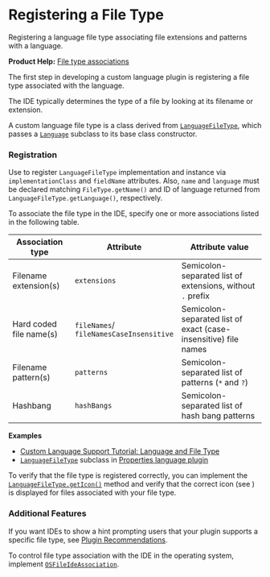 <!-- Copyright 2000-2025 JetBrains s.r.o. and contributors. Use of this source code is governed by the Apache 2.0 license. -->

# Registering a File Type

<link-summary>Registering a language file type associating file extensions and patterns with a language.</link-summary>

<tldr>

**Product Help:** [File type associations](https://www.jetbrains.com/help/idea/creating-and-registering-file-types.html)

</tldr>

The first step in developing a custom language plugin is registering a file type associated with the language.

The IDE typically determines the type of a file by looking at its filename or extension.

A custom language file type is a class derived from [`LanguageFileType`](%gh-ic%/platform/core-api/src/com/intellij/openapi/fileTypes/LanguageFileType.java), which passes a [`Language`](%gh-ic%/platform/core-api/src/com/intellij/lang/Language.java) subclass to its base class constructor.

### Registration

Use <include from="snippets.topic" element-id="ep"><var name="ep" value="com.intellij.fileType"/></include> to register `LanguageFileType` implementation and instance via `implementationClass` and `fieldName` attributes.
Also, `name` and `language` must be declared matching `FileType.getName()` and ID of language returned from `LanguageFileType.getLanguage()`, respectively.

To associate the file type in the IDE, specify one or more associations listed in the following table.

| Association type        | Attribute                                          | Attribute value                                                 |
|-------------------------|----------------------------------------------------|-----------------------------------------------------------------|
| Filename extension(s)   | `extensions`                                       | Semicolon-separated list of extensions, without `.` prefix      |
| Hard coded file name(s) | <p>`fileNames`/<br/>`fileNamesCaseInsensitive`</p> | Semicolon-separated list of exact (case-insensitive) file names |
| Filename pattern(s)     | `patterns`                                         | Semicolon-separated list of patterns (`*` and `?`)              |
| Hashbang                | `hashBangs`                                        | Semicolon-separated list of hash bang patterns                  |

**Examples**
- [Custom Language Support Tutorial: Language and File Type](language_and_filetype.md)
- [`LanguageFileType`](%gh-ic%/platform/core-api/src/com/intellij/openapi/fileTypes/LanguageFileType.java) subclass in [Properties language plugin](%gh-ic%/plugins/properties/properties-psi-api/src/com/intellij/lang/properties/PropertiesFileType.java)

To verify that the file type is registered correctly, you can implement the [`LanguageFileType.getIcon()`](%gh-ic%/platform/core-api/src/com/intellij/openapi/fileTypes/LanguageFileType.java) method and verify that the correct icon (see [](icons.md)) is displayed for files associated with your file type.

### Additional Features

If you want IDEs to show a hint prompting users that your plugin supports a specific file type, see [Plugin Recommendations](https://plugins.jetbrains.com/docs/marketplace/intellij-plugin-recommendations.html).

To control file type association with the IDE in the operating system, implement [`OSFileIdeAssociation`](%gh-ic%/platform/core-api/src/com/intellij/openapi/fileTypes/OSFileIdeAssociation.java).
